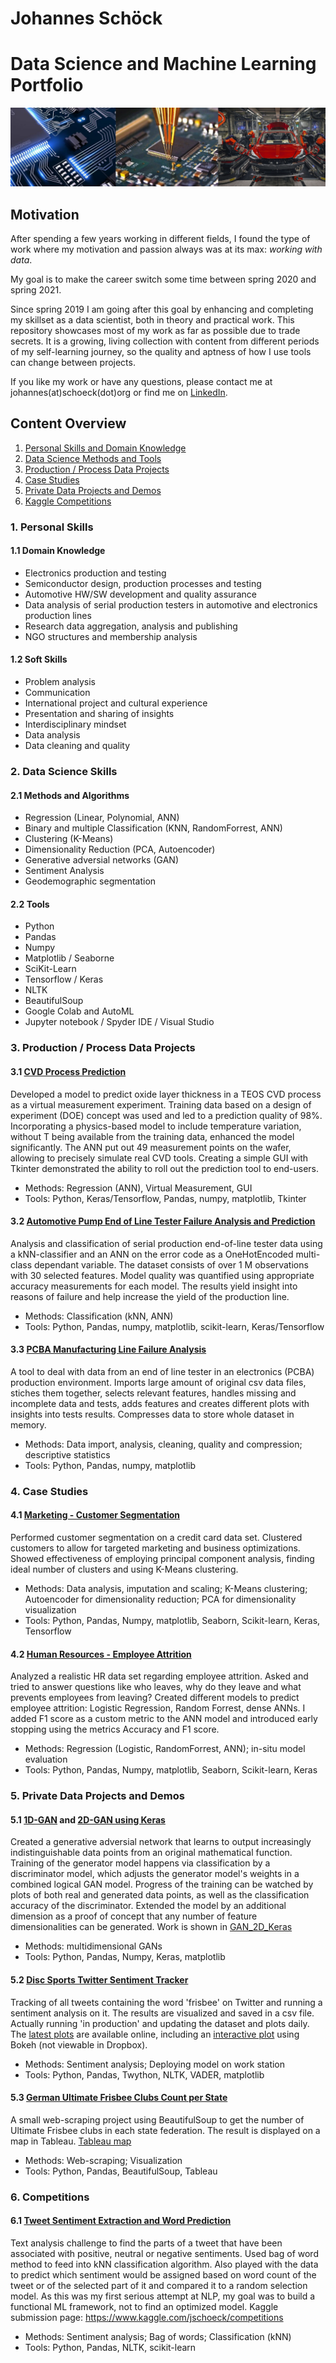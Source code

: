 # Johannes Schöck
# Data Science and Machine Learning Portfolio
![alt text](https://github.com/JSchoeck/portfolio/blob/master/cover.png "Portfolio JSchoeck")

## Motivation
After spending a few years working in different fields, I found the type of work where my motivation and passion always was at its max: *working with data*.

My goal is to make the career switch some time between spring 2020 and spring 2021.

Since spring 2019 I am going after this goal by enhancing and completing my skillset as a data scientist, both in theory and practical work. This repository showcases most of my work as far as possible due to trade secrets. It is a growing, living collection with content from different periods of my self-learning journey, so the quality and aptness of how I use tools can change between projects.

If you like my work or have any questions, please contact me at johannes(at)schoeck(dot)org or find me on [LinkedIn](https://www.linkedin.com/in/johannes-sch%C3%B6ck-a87547195/).

## Content Overview
1. [Personal Skills and Domain Knowledge](#1-personal-skills)
2. [Data Science Methods and Tools](#2-data-science-skills)
3. [Production / Process Data Projects](#3-work-data-projects)
4. [Case Studies](#4-case-studies)
5. [Private Data Projects and Demos](#5-private-data-projects-and-demos)
6. [Kaggle Competitions](#6-competitions)

### 1. Personal Skills
#### 1.1 Domain Knowledge
- Electronics production and testing
- Semiconductor design, production processes and testing
- Automotive HW/SW development and quality assurance
- Data analysis of serial production testers in automotive and electronics production lines
- Research data aggregation, analysis and publishing
- NGO structures and membership analysis

#### 1.2 Soft Skills
- Problem analysis
- Communication
- International project and cultural experience
- Presentation and sharing of insights
- Interdisciplinary mindset
- Data analysis
- Data cleaning and quality

### 2. Data Science Skills
#### 2.1 Methods and Algorithms
- Regression (Linear, Polynomial, ANN)
- Binary and multiple Classification (KNN, RandomForrest, ANN)
- Clustering (K-Means)
- Dimensionality Reduction (PCA, Autoencoder)
- Generative adversial networks (GAN)
- Sentiment Analysis
- Geodemographic segmentation

#### 2.2 Tools
- Python
- Pandas
- Numpy
- Matplotlib / Seaborne
- SciKit-Learn
- Tensorflow / Keras
- NLTK
- BeautifulSoup
- Google Colab and AutoML
- Jupyter notebook / Spyder IDE / Visual Studio

### 3. Production / Process Data Projects
#### 3.1 [CVD Process Prediction](https://github.com/JSchoeck/portfolio/blob/master/CVD_prediction/CVD_model_thickness.ipynb)
Developed a model to predict oxide layer thickness in a TEOS CVD process as a virtual measurement experiment. Training data based on a design of experiment (DOE) concept was used and led to a prediction quality of 98%. Incorporating a physics-based model to include temperature variation, without T being available from the training data, enhanced the model significantly. The ANN put out 49 measurement points on the wafer, allowing to precisely simulate real CVD tools.
Creating a simple GUI with Tkinter demonstrated the ability to roll out the prediction tool to end-users.
- Methods: Regression (ANN), Virtual Measurement, GUI
- Tools: Python, Keras/Tensorflow, Pandas, numpy, matplotlib, Tkinter

#### 3.2 [Automotive Pump End of Line Tester Failure Analysis and Prediction](https://github.com/JSchoeck/portfolio/tree/master/EOL_BMG)
Analysis and classification of serial production end-of-line tester data using a kNN-classifier and an ANN on the error code as a OneHotEncoded multi-class dependant variable. The dataset consists of over 1 M observations with 30 selected features. Model quality was quantified using appropriate accuracy measurements for each model.
The results yield insight into reasons of failure and help increase the yield of the production line.
- Methods: Classification (kNN, ANN)
- Tools: Python, Pandas, numpy, matplotlib, scikit-learn, Keras/Tensorflow

#### 3.3 [PCBA Manufacturing Line Failure Analysis](https://github.com/JSchoeck/portfolio/tree/master/SPEA_csv_import)
A tool to deal with data from an end of line tester in an electronics (PCBA) production environment. Imports large amount of original csv data files, stiches them together, selects relevant features, handles missing and incomplete data and tests, adds features and creates different plots with insights into tests results. Compresses data to store whole dataset in memory.
- Methods: Data import, analysis, cleaning, quality and compression; descriptive statistics
- Tools: Python, Pandas, numpy, matplotlib

### 4. Case Studies
#### 4.1 [Marketing - Customer Segmentation](https://github.com/JSchoeck/portfolio/blob/master/Demos/Case%20Study%20Marketing/Case%20Study%20Marketing.ipynb)
Performed customer segmentation on a credit card data set. Clustered customers to allow for targeted marketing and business optimizations. Showed effectiveness of employing principal component analysis, finding ideal number of clusters and using K-Means clustering.
- Methods: Data analysis, imputation and scaling; K-Means clustering; Autoencoder for dimensionality reduction; PCA for dimensionality visualization
- Tools: Python, Pandas, Numpy, matplotlib, Seaborn, Scikit-learn, Keras, Tensorflow

#### 4.2 [Human Resources - Employee Attrition](https://github.com/JSchoeck/portfolio/blob/master/Demos/Case%20Study%20Human%20Resources/Case%20Study%20Human%20Resources.ipynb)
Analyzed a realistic HR data set regarding employee attrition. Asked and tried to answer questions like who leaves, why do they leave and what prevents employees from leaving? Created different models to predict employee attrition: Logistic Regression, Random Forrest, dense ANNs. I added F1 score as a custom metric to the ANN model and introduced early stopping using the metrics Accuracy and F1 score.
- Methods: Regression (Logistic, RandomForrest, ANN); in-situ model evaluation
- Tools: Python, Pandas, Numpy, matplotlib, Seaborn, Scikit-learn, Keras

### 5. Private Data Projects and Demos
#### 5.1 [1D-GAN](https://github.com/JSchoeck/portfolio/blob/master/Demos/GAN_1D_2D/GAN_1D_Keras.ipynb) and [2D-GAN using Keras](https://github.com/JSchoeck/portfolio/blob/master/Demos/GAN_1D_2D/GAN_2D_Keras.ipynb)
Created a generative adversial network that learns to output increasingly indistinguishable data points from an original mathematical function. Training of the generator model happens via classification by a discriminator model, which adjusts the generator model's weights in a combined logical GAN model. Progress of the training can be watched by plots of both real and generated data points, as well as the classification accuracy of the discriminator.
Extended the model by an additional dimension as a proof of concept that any number of feature dimensionalities can be generated. Work is shown in [GAN_2D_Keras](https://github.com/JSchoeck/portfolio/blob/master/Demos/GAN_1D_2D/GAN_2D_Keras.ipynb)
- Methods: multidimensional GANs
- Tools: Python, Pandas, Numpy, Keras, matplotlib

#### 5.2 [Disc Sports Twitter Sentiment Tracker](https://github.com/JSchoeck/portfolio/tree/master/DiscSports/Disc_Sports_Twitter_Sentiment_Tracker)
Tracking of all tweets containing the word 'frisbee' on Twitter and running a sentiment analysis on it. The results are visualized and saved in a csv file. Actually running 'in production' and updating the dataset and plots daily. The [latest plots](https://www.dropbox.com/sh/dmhv503ni3q0sb0/AABsV2t47-KIwS74RsZ3HRLOa?dl=1) are available online, including an [interactive plot](https://www.dropbox.com/s/m0scddrx0aaxk41/Daily_number_of_%27frisbee%27_tweets_per_sentiment_line_latest.html?dl=1) using Bokeh (not viewable in Dropbox).
- Methods: Sentiment analysis; Deploying model on work station
- Tools: Python, Pandas, Twython, NLTK, VADER, matplotlib

#### 5.3 [German Ultimate Frisbee Clubs Count per State](https://github.com/JSchoeck/portfolio/blob/master/DiscSports/German%20Ultimate%20Frisbee%20Clubs%20Count%20per%20State.ipynb)
A small web-scraping project using BeautifulSoup to get the number of Ultimate Frisbee clubs in each state federation. The result is displayed on a map in Tableau.
[Tableau map](https://public.tableau.com/profile/johannes.sch.ck#!/vizhome/DFV_Vereine_nach_Bundesland/Dashboard1)
- Methods: Web-scraping; Visualization
- Tools: Python, Pandas, BeautifulSoup, Tableau

### 6. Competitions
#### 6.1 [Tweet Sentiment Extraction and Word Prediction](https://github.com/JSchoeck/portfolio/tree/master/Kaggle/Tweet%20Sentiment%20Extraction)
Text analysis challenge to find the parts of a tweet that have been associated with positive, neutral or negative sentiments. Used bag of word method to feed into kNN classification algorithm. Also played with the data to predict which sentiment would be assigned based on word count of the tweet or of the selected part of it and compared it to a random selection model. As this was my first serious attempt at NLP, my goal was to build a functional ML framework, not to find an optimized model.
Kaggle submission page: https://www.kaggle.com/jschoeck/competitions
- Methods: Sentiment analysis; Bag of words; Classification (kNN)
- Tools: Python, Pandas, NLTK, scikit-learn
